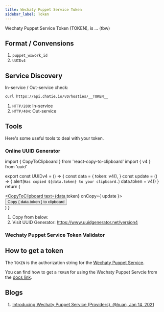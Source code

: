 ```yaml
---
title: Wechaty Puppet Service Token
sidebar_label: Token
---
```


Wechaty Puppet Service Token (TOKEN), is ... (tbw)

## Format / Convensions

1. `puppet_wxwork_id`
1. `UUIDv4`

## Service Discovery

In-service / Out-service check:

```sh
curl https://api.chatie.io/v0/hosties/__TOKEN__
```

1. `HTTP/200`: In-service
1. `HTTP/404`: Out-service

## Tools

Here's some useful tools to deal with your token.

### Online UUID Generator

import { CopyToClipboard } from 'react-copy-to-clipboard'
import { v4 } from 'uuid'

export const UUIDv4 = () => {
  const data = {
    token: v4(),
  }
  const update = () => {
    alert(`Has copied ${data.token} to your clipboard.`)
    data.token = v4()
  }
  return (
    <div>
      <CopyToClipboard text={data.token}
        onCopy={ update }>
        <button>Copy { data.token } to clipboard</button>
      </CopyToClipboard>
    </div>
  )
}

1. Copy from below:
    <UUIDv4 />
2. Visit UUID Generator:
    <https://www.uuidgenerator.net/version4>

### Wechaty Puppet Service Token Validator

<!-- TODO: huan(202104) -->

## How to get a token

The `TOKEN` is the authorization string for the [Wechaty Puppet Service](../puppet-services/overview.mdx).

You can find how to get a `TOKEN` for using the Wechaty Puppet Servcie from the [docs link](../puppet-services/overview.mdx).

## Blogs

1. [Introducing Wechaty Puppet Service (Providers), @huan, Jan 14, 2021](https://wechaty.js.org/2021/01/14/wechaty-puppet-service/)
